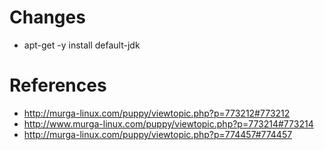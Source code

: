 Changes
=======
* apt-get -y install default-jdk



References
==========
* http://murga-linux.com/puppy/viewtopic.php?p=773212#773212
* http://www.murga-linux.com/puppy/viewtopic.php?p=773214#773214
* http://murga-linux.com/puppy/viewtopic.php?p=774457#774457